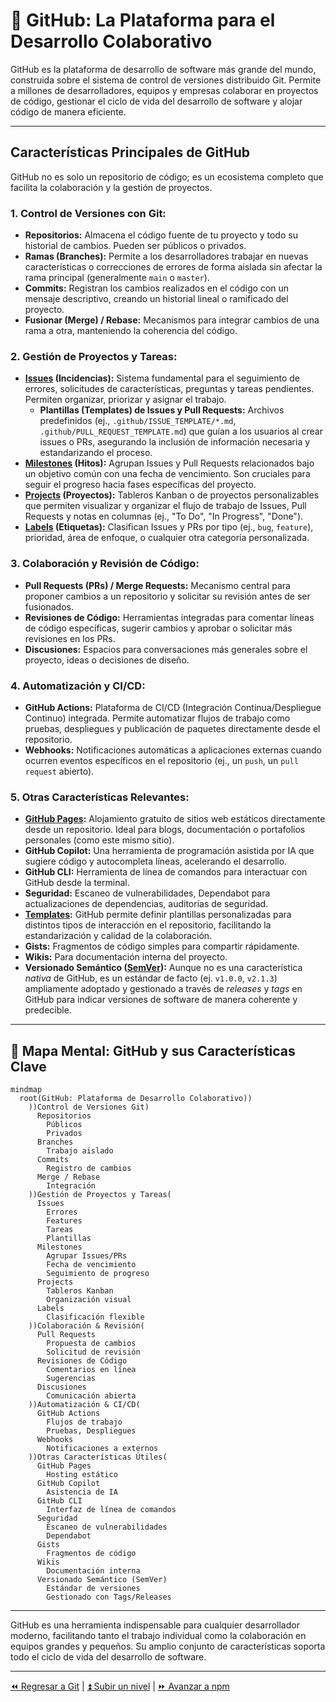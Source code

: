 # 🐙 GitHub: La Plataforma para el Desarrollo Colaborativo

GitHub es la plataforma de desarrollo de software más grande del mundo, construida sobre el sistema de control de versiones distribuido Git. Permite a millones de desarrolladores, equipos y empresas colaborar en proyectos de código, gestionar el ciclo de vida del desarrollo de software y alojar código de manera eficiente.

----

## Características Principales de GitHub

GitHub no es solo un repositorio de código; es un ecosistema completo que facilita la colaboración y la gestión de proyectos.

### 1. **Control de Versiones con Git:**

- **Repositorios:** Almacena el código fuente de tu proyecto y todo su historial de cambios. Pueden ser públicos o privados.
- **Ramas (Branches):** Permite a los desarrolladores trabajar en nuevas características o correcciones de errores de forma aislada sin afectar la rama principal (generalmente `main` o `master`).
- **Commits:** Registran los cambios realizados en el código con un mensaje descriptivo, creando un historial lineal o ramificado del proyecto.
- **Fusionar (Merge) / Rebase:** Mecanismos para integrar cambios de una rama a otra, manteniendo la coherencia del código.

### 2. **Gestión de Proyectos y Tareas:**

- **[Issues](./issues.md) (Incidencias):** Sistema fundamental para el seguimiento de errores, solicitudes de características, preguntas y tareas pendientes. Permiten organizar, priorizar y asignar el trabajo.
  - **Plantillas (Templates) de Issues y Pull Requests:** Archivos predefinidos (ej., `.github/ISSUE_TEMPLATE/*.md`, `.github/PULL_REQUEST_TEMPLATE.md`) que guían a los usuarios al crear issues o PRs, asegurando la inclusión de información necesaria y estandarizando el proceso.
- **[Milestones](./milestones.md) (Hitos):** Agrupan Issues y Pull Requests relacionados bajo un objetivo común con una fecha de vencimiento. Son cruciales para seguir el progreso hacia fases específicas del proyecto.
- **[Projects](./projects.md) (Proyectos):** Tableros Kanban o de proyectos personalizables que permiten visualizar y organizar el flujo de trabajo de Issues, Pull Requests y notas en columnas (ej., "To Do", "In Progress", "Done").
- **[Labels](./labels.md) (Etiquetas):** Clasifican Issues y PRs por tipo (ej., `bug`, `feature`), prioridad, área de enfoque, o cualquier otra categoría personalizada.

### 3. **Colaboración y Revisión de Código:**

- **Pull Requests (PRs) / Merge Requests:** Mecanismo central para proponer cambios a un repositorio y solicitar su revisión antes de ser fusionados.
- **Revisiones de Código:** Herramientas integradas para comentar líneas de código específicas, sugerir cambios y aprobar o solicitar más revisiones en los PRs.
- **Discusiones:** Espacios para conversaciones más generales sobre el proyecto, ideas o decisiones de diseño.

### 4. **Automatización y CI/CD:**

- **GitHub Actions:** Plataforma de CI/CD (Integración Continua/Despliegue Continuo) integrada. Permite automatizar flujos de trabajo como pruebas, despliegues y publicación de paquetes directamente desde el repositorio.
- **Webhooks:** Notificaciones automáticas a aplicaciones externas cuando ocurren eventos específicos en el repositorio (ej., un `push`, un `pull request` abierto).

### 5. **Otras Características Relevantes:**

- **[GitHub Pages](./pages.md):** Alojamiento gratuito de sitios web estáticos directamente desde un repositorio. Ideal para blogs, documentación o portafolios personales (como este mismo sitio).
- **GitHub Copilot:** Una herramienta de programación asistida por IA que sugiere código y autocompleta líneas, acelerando el desarrollo.
- **GitHub CLI:** Herramienta de línea de comandos para interactuar con GitHub desde la terminal.
- **Seguridad:** Escaneo de vulnerabilidades, Dependabot para actualizaciones de dependencias, auditorías de seguridad.
- **[Templates](./templates.md):** GitHub permite definir plantillas personalizadas para distintos tipos de interacción en el repositorio, facilitando la estandarización y calidad de la colaboración.
- **Gists:** Fragmentos de código simples para compartir rápidamente.
- **Wikis:** Para documentación interna del proyecto.
- **Versionado Semántico ([SemVer](./semver.md)):** Aunque no es una característica *nativa* de GitHub, es un estándar de facto (ej. `v1.0.0`, `v2.1.3`) ampliamente adoptado y gestionado a través de *releases* y *tags* en GitHub para indicar versiones de software de manera coherente y predecible.

----

## 🧠 Mapa Mental: GitHub y sus Características Clave

```mermaid
mindmap
  root(GitHub: Plataforma de Desarrollo Colaborativo))
    ))Control de Versiones Git)
      Repositorios
        Públicos
        Privados
      Branches
        Trabajo aislado
      Commits
        Registro de cambios
      Merge / Rebase
        Integración
    ))Gestión de Proyectos y Tareas(
      Issues
        Errores
        Features
        Tareas
        Plantillas
      Milestones
        Agrupar Issues/PRs
        Fecha de vencimiento
        Seguimiento de progreso
      Projects
        Tableros Kanban
        Organización visual
      Labels
        Clasificación flexible
    ))Colaboración & Revisión(
      Pull Requests
        Propuesta de cambios
        Solicitud de revisión
      Revisiones de Código
        Comentarios en línea
        Sugerencias
      Discusiones
        Comunicación abierta
    ))Automatización & CI/CD(
      GitHub Actions
        Flujos de trabajo
        Pruebas, Despliegues
      Webhooks
        Notificaciones a externos
    ))Otras Características Útiles(
      GitHub Pages
        Hosting estático
      GitHub Copilot
        Asistencia de IA
      GitHub CLI
        Interfaz de línea de comandos
      Seguridad
        Escaneo de vulnerabilidades
        Dependabot
      Gists
        Fragmentos de código
      Wikis
        Documentación interna
      Versionado Semántico (SemVer)
        Estándar de versiones
        Gestionado con Tags/Releases
```

----

GitHub es una herramienta indispensable para cualquier desarrollador moderno, facilitando tanto el trabajo individual como la colaboración en equipos grandes y pequeños. Su amplio conjunto de características soporta todo el ciclo de vida del desarrollo de software.

----

[⏪ Regresar a Git](../git/README.md) | [⏫ Subir un nivel](../README.md) | [⏩ Avanzar a npm](../npm/README.md)
